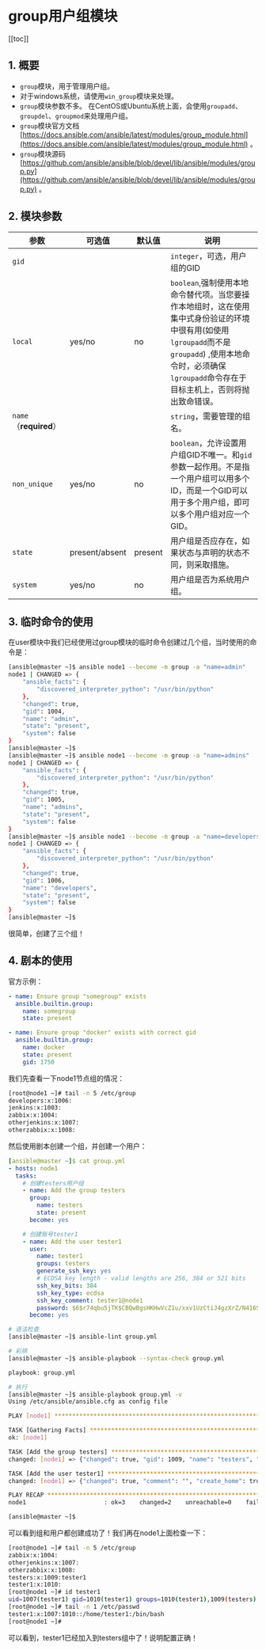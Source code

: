 # group用户组模块

[[toc]]

## 1. 概要

- `group`模块，用于管理用户组。
- 对于windows系统，请使用`win_group`模块来处理。
- `group`模块参数不多。 在CentOS或Ubuntu系统上面，会使用`groupadd`、`groupdel`、`groupmod`来处理用户组。
- `group`模块官方文档[https://docs.ansible.com/ansible/latest/modules/group_module.html](https://docs.ansible.com/ansible/latest/modules/group_module.html) 。
- `group`模块源码[https://github.com/ansible/ansible/blob/devel/lib/ansible/modules/group.py](https://github.com/ansible/ansible/blob/devel/lib/ansible/modules/group.py) 。



## 2. 模块参数

| 参数                    | 可选值         | 默认值  | 说明                                                         |
| ----------------------- | -------------- | ------- | ------------------------------------------------------------ |
| `gid`                   |                |         | `integer`，可选，用户组的GID                                 |
| `local`                 | yes/no         | no      | `boolean`,强制使用本地命令替代项。当您要操作本地组时，这在使用集中式身份验证的环境中很有用(如使用`lgroupadd`而不是`groupadd`) ,使用本地命令时，必须确保`lgroupadd`命令存在于目标主机上，否则将抛出致命错误。 |
| `name` （**required**） |                |         | `string`，需要管理的组名。                                   |
| `non_unique`            | yes/no         | no      | `boolean`，允许设置用户组GID不唯一。和`gid`参数一起作用。不是指一个用户组可以用多个ID，而是一个GID可以用于多个用户组，即可以多个用户组对应一个GID。 |
| `state`                 | present/absent | present | 用户组是否应存在，如果状态与声明的状态不同，则采取措施。     |
| `system`                | yes/no         | no      | 用户组是否为系统用户组。                                     |



## 3. 临时命令的使用

在user模块中我们已经使用过group模块的临时命令创建过几个组，当时使用的命令是：

```sh
[ansible@master ~]$ ansible node1 --become -m group -a "name=admin"
node1 | CHANGED => {
    "ansible_facts": {
        "discovered_interpreter_python": "/usr/bin/python"
    }, 
    "changed": true, 
    "gid": 1004, 
    "name": "admin", 
    "state": "present", 
    "system": false
}
[ansible@master ~]$ 
[ansible@master ~]$ ansible node1 --become -m group -a "name=admins"
node1 | CHANGED => {
    "ansible_facts": {
        "discovered_interpreter_python": "/usr/bin/python"
    }, 
    "changed": true, 
    "gid": 1005, 
    "name": "admins", 
    "state": "present", 
    "system": false
}
[ansible@master ~]$ ansible node1 --become -m group -a "name=developers"
node1 | CHANGED => {
    "ansible_facts": {
        "discovered_interpreter_python": "/usr/bin/python"
    }, 
    "changed": true, 
    "gid": 1006, 
    "name": "developers", 
    "state": "present", 
    "system": false
}
[ansible@master ~]$ 
```

很简单，创建了三个组！

## 4. 剧本的使用

官方示例：

```yaml
- name: Ensure group "somegroup" exists
  ansible.builtin.group:
    name: somegroup
    state: present

- name: Ensure group "docker" exists with correct gid
  ansible.builtin.group:
    name: docker
    state: present
    gid: 1750
```



我们先查看一下node1节点组的情况：

```sh
[root@node1 ~]# tail -n 5 /etc/group
developers:x:1006:
jenkins:x:1003:
zabbix:x:1004:
otherjenkins:x:1007:
otherzabbix:x:1008:
```

然后使用剧本创建一个组，并创建一个用户：

```yaml
[ansible@master ~]$ cat group.yml 
- hosts: node1
  tasks:
    # 创建testers用户组
    - name: Add the group testers
      group:
        name: testers
        state: present
      become: yes

    # 创建账号tester1
    - name: Add the user tester1
      user:
        name: tester1
        groups: testers
        generate_ssh_key: yes
        # ECDSA key length - valid lengths are 256, 384 or 521 bits
        ssh_key_bits: 384
        ssh_key_type: ecdsa
        ssh_key_comment: tester1@node1
        password: $6$r74qbu5jTK$CBQwBgsHKHwVcZ1u/xxv1UzCtiJ4gzXrZ/N416STHNkzQuSnIVLHDuRPtaXl1XN4cm1O19BfyCUmtTGq0hzxm/
      become: yes
```

```sh
# 语法检查
[ansible@master ~]$ ansible-lint group.yml 

# 彩排
[ansible@master ~]$ ansible-playbook --syntax-check group.yml 

playbook: group.yml

# 执行
[ansible@master ~]$ ansible-playbook group.yml -v
Using /etc/ansible/ansible.cfg as config file

PLAY [node1] *************************************************************************

TASK [Gathering Facts] ***************************************************************
ok: [node1]

TASK [Add the group testers] *********************************************************
changed: [node1] => {"changed": true, "gid": 1009, "name": "testers", "state": "present", "system": false}

TASK [Add the user tester1] **********************************************************
changed: [node1] => {"changed": true, "comment": "", "create_home": true, "group": 1010, "groups": "testers", "home": "/home/tester1", "name": "tester1", "password": "NOT_LOGGING_PASSWORD", "shell": "/bin/bash", "ssh_fingerprint": "384 SHA256:/VyClkw/9ExvkdJCZP9Ilyl9yT2JTcsM7pu9ziH++MY tester1@node1 (ECDSA)", "ssh_key_file": "/home/tester1/.ssh/id_ecdsa", "ssh_public_key": "ecdsa-sha2-nistp384 AAAAE2VjZHNhLXNoYTItbmlzdHAzODQAAAAIbmlzdHAzODQAAABhBHAbCKhzJG8aU09KuJlANkSK2wi/kytWEFusIv0jP+R40H0WZDA0SqBbSosO8Xxt4LIAmSw/w2wtSdPngi41EGbdsufbtrBsUH4aXTXj88hVXzLBpTxf6eVh6fZsvv3tsQ== tester1@node1", "state": "present", "system": false, "uid": 1007}

PLAY RECAP ***************************************************************************
node1                      : ok=3    changed=2    unreachable=0    failed=0    skipped=0    rescued=0    ignored=0   

[ansible@master ~]$ 
```

可以看到组和用户都创建成功了！我们再在node1上面检查一下：

```sh
[root@node1 ~]# tail -n 5 /etc/group
zabbix:x:1004:
otherjenkins:x:1007:
otherzabbix:x:1008:
testers:x:1009:tester1
tester1:x:1010:
[root@node1 ~]# id tester1
uid=1007(tester1) gid=1010(tester1) groups=1010(tester1),1009(testers)
[root@node1 ~]# tail -n 1 /etc/passwd
tester1:x:1007:1010::/home/tester1:/bin/bash
[root@node1 ~]# 
```

可以看到，tester1已经加入到testers组中了！说明配置正确！